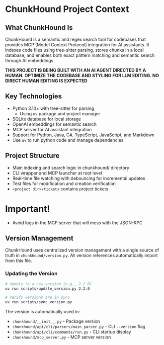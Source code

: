 # ChunkHound Project Context

## What ChunkHound Is
ChunkHound is a semantic and regex search tool for codebases that provides MCP (Model Context Protocol) integration for AI assistants. It indexes code files using tree-sitter parsing, stores chunks in a local database, and enables both exact pattern matching and semantic search through AI embeddings.

**THIS PROJECT IS BEING BUILT WITH AN AI AGENT DIRECTED BY A HUMAN. OPTIMIZE THE CODEBASE AND STYLING FOR LLM EDITING. NO DIRECT HUMAN EDITING IS EXPECTED**

## Key Technologies
- Python 3.10+ with tree-sitter for parsing
  - Using `uv` package and project manager
- SQLite database for local storage
- OpenAI embeddings for semantic search
- MCP server for AI assistant integration
- Support for Python, Java, C#, TypeScript, JavaScript, and Markdown
- Use `uv` to run python code and manage dependencies

## Project Structure
- Main indexing and search logic in chunkhound/ directory
- CLI wrapper and MCP launcher at root level
- Real-time file watching with debouncing for incremental updates
- Test files for modification and creation verification
- `<project dir>/tickets` contains project tickets

# Important!
- Avoid logs in the MCP server that will mess with the JSON-RPC

## Version Management

ChunkHound uses centralized version management with a single source of truth in `chunkhound/version.py`. All version references automatically import from this file.

### Updating the Version
```bash
# Update to a new version (e.g., 2.2.0)
uv run scripts/update_version.py 2.2.0

# Verify versions are in sync
uv run scripts/sync_version.py
```

The version is automatically used in:
- `chunkhound/__init__.py` - Package version
- `chunkhound/api/cli/parsers/main_parser.py` - CLI `--version` flag
- `chunkhound/api/cli/commands/run.py` - CLI startup display
- `chunkhound/mcp_server.py` - MCP server version
